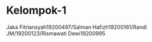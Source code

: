 # Kelompok-1
Jaka Fitriansyah19200497/Salman Hafizh19200161/Randi JM/19200123/Rismawati Dewi19200995
